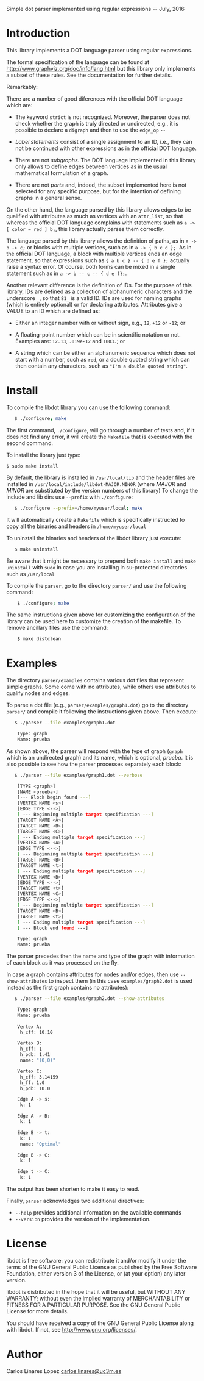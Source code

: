 Simple dot parser implemented using regular expressions -- July, 2016


# Introduction #

This library implements a DOT language parser using regular expressions.

The formal specification of the language can be found at http://www.graphviz.org/doc/info/lang.html but this library only implements a subset of these rules. See the documentation for further
details.

Remarkably:

There are a number of good diferences with the official DOT language which are:

* The keyword `strict` is not recognized. Moreover, the parser does not check whether the graph is truly directed or undirected, e.g., it is possible to declare a `digraph` and then to use the `edge_op` `--`

* *Label statements* consist of a single assignment to an ID, i.e., they can not be continued with other expressions as in the official DOT language.

* There are not *subgraphs*. The DOT language implemented in this library only allows to define edges between vertices as in the usual mathematical formulation of a graph.

* There are not *ports* and, indeed, the subset implemented here is not selected for any specific purpose, but for the intention of defining graphs in a general sense.

On the other hand, the language parsed by this library allows edges to be qualified with attributes as much as vertices with an `attr_list`, so that whereas the official DOT language complains with statements such as `a -> [ color = red ] b;`, this library actually parses them correctly.
  
The language parsed by this library allows the definition of paths, as in `a -> b -> c;` or blocks with multiple vertices, such as in `a -> { b c d };`. As in the official DOT language, a block with multiple vertices ends an edge statement, so that expressions such as `{ a b c } -- { d e f };` actually raise a syntax error. Of course, both forms can be mixed in a single statement such as in `a -> b -- c -- { d e f};`.

Another relevant difference is the definition of IDs. For the purpose of this library, IDs are defined as a collection of alphanumeric characters and the underscore `_`, so that `81_` is a valid ID. IDs are used for naming graphs (which is entirely optional) or for declaring attributes. Attributes give a VALUE to an ID which are defined as:

* Either an integer number with or without sign, e.g., `12`, `+12` or `-12`; or

* A floating-point number which can be in scientific notation or not. Examples are: `12.13`, `.019e-12` and `1003.`; or

* A string which can be either an alphanumeric sequence which does not start with a number, such as `red`, or a double quoted string which can then contain any characters, such as `"I'm a double quoted string"`.


# Install #

To compile the libdot library you can use the following command:

```bash
   $ ./configure; make
```

The first command, `./configure`, will go through a number of tests and, if it does not find any error, it will create the `Makefile` that is executed with the second command.

To install the library just type:

    $ sudo make install

By default, the library is installed in `/usr/local/lib` and the header files are installed in `/usr/local/include/libdot-MAJOR.MINOR` (where *MAJOR* and *MINOR* are substituted by the version numbers of this library) To change the include and lib dirs use `--prefix` with `./configure`:

```bash
   $ ./configure --prefix=/home/myuser/local; make
```

It will automatically create a `Makefile` which is specifically instructed to copy all the binaries and headers in `/home/myuser/local`

To uninstall the binaries and headers of the libdot library just execute:

```bash
   $ make uninstall
```    

Be aware that it might be necessary to prepend both `make install` and `make uninstall` with `sudo` in case you are installing in su-protected directories such as `/usr/local`

To compile the `parser`, go to the directory `parser/` and use the following command:

```bash
    $ ./configure; make
```    

The same instructions given above for customizing the configuration of
the library can be used here to customize the creation of the
makefile. To remove ancillary files use the command:

```bash
    $ make distclean
```    


# Examples #

The directory `parser/examples` contains various dot files that represent simple graphs. Some come with no attributes, while others use attributes to qualify nodes and edges.

To parse a dot file (e.g., `parser/examples/graph1.dot`) go to the directory `parser/` and compile it following the instructions given above. Then execute:

```bash
   $ ./parser --file examples/graph1.dot

    Type: graph
    Name: prueba
```    

As shown above, the parser will respond with the type of graph (`graph` which is an undirected graph) and its name, which is optional, *prueba*. It is also possible to see how the parser processes separately each block:

```bash
   $ ./parser --file examples/graph1.dot --verbose

    [TYPE <graph>]
    [NAME <prueba>]
    [--- Block begin found ---]
    [VERTEX NAME <s>]
    [EDGE TYPE <-->]
    [ --- Beginning multiple target specification ---]
    [TARGET NAME <A>]
    [TARGET NAME <B>]
    [TARGET NAME <C>]
    [ --- Ending multiple target specification ---]
    [VERTEX NAME <A>]
    [EDGE TYPE <-->]
    [ --- Beginning multiple target specification ---]
    [TARGET NAME <B>]
    [TARGET NAME <t>]
    [ --- Ending multiple target specification ---]
    [VERTEX NAME <B>]
    [EDGE TYPE <-->]
    [TARGET NAME <t>]
    [VERTEX NAME <C>]
    [EDGE TYPE <-->]
    [ --- Beginning multiple target specification ---]
    [TARGET NAME <B>]
    [TARGET NAME <t>]
    [ --- Ending multiple target specification ---]
    [ --- Block end found ---]

    Type: graph
    Name: prueba
```    
    
The parser precedes then the name and type of the graph with information of each block as it was processed on the fly.

In case a graph contains attributes for nodes and/or edges, then use `--show-attributes` to inspect them (in this case `examples/graph2.dot` is used instead as the first graph contains no attributes):

```bash
   $ ./parser --file examples/graph2.dot --show-attributes

    Type: graph
    Name: prueba
   
    Vertex A:
   	 h_cff: 10.10

    Vertex B:
	 h_cff: 1
	 h_pdb: 1.41
	 name: "(0,0)"

    Vertex C:
	 h_cff: 3.14159
	 h_ff: 1.0
	 h_pdb: 10.0

    Edge A -> s:
	 k: 1

    Edge A -> B:
	 k: 1

    Edge B -> t:
	 k: 1
	 name: "Optimal"

    Edge B -> C:
	 k: 1

    Edge t -> C:
	 k: 1
```    

The output has been shorten to make it easy to read.

Finally, `parser` acknowledges two additional directives:

* `--help` provides additional information on the available commands
* `--version` provides the version of the implementation.


# License #

libdot is free software: you can redistribute it and/or modify it
under the terms of the GNU General Public License as published by the
Free Software Foundation, either version 3 of the License, or (at your
option) any later version.

libdot is distributed in the hope that it will be useful, but
WITHOUT ANY WARRANTY; without even the implied warranty of
MERCHANTABILITY or FITNESS FOR A PARTICULAR PURPOSE.  See the GNU
General Public License for more details.

You should have received a copy of the GNU General Public License
along with libdot.  If not, see <http://www.gnu.org/licenses/>.


# Author #

Carlos Linares Lopez <carlos.linares@uc3m.es>

